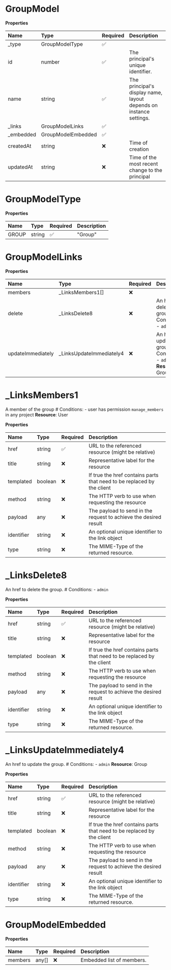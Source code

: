 # GroupModel

**Properties**

| Name       | Type               | Required | Description                                                        |
| :--------- | :----------------- | :------- | :----------------------------------------------------------------- |
| \_type     | GroupModelType     | ✅       |                                                                    |
| id         | number             | ✅       | The principal's unique identifier.                                 |
| name       | string             | ✅       | The principal's display name, layout depends on instance settings. |
| \_links    | GroupModelLinks    | ✅       |                                                                    |
| \_embedded | GroupModelEmbedded | ✅       |                                                                    |
| createdAt  | string             | ❌       | Time of creation                                                   |
| updatedAt  | string             | ❌       | Time of the most recent change to the principal                    |

# GroupModelType

**Properties**

| Name  | Type   | Required | Description |
| :---- | :----- | :------- | :---------- |
| GROUP | string | ✅       | "Group"     |

# GroupModelLinks

**Properties**

| Name              | Type                      | Required | Description                                                              |
| :---------------- | :------------------------ | :------- | :----------------------------------------------------------------------- |
| members           | \_LinksMembers1[]         | ❌       |                                                                          |
| delete            | \_LinksDelete8            | ❌       | An href to delete the group. # Conditions: - `admin`                     |
| updateImmediately | \_LinksUpdateImmediately4 | ❌       | An href to update the group. # Conditions: - `admin` **Resource**: Group |

# \_LinksMembers1

A member of the group # Conditions: - user has permission `manage_members` in any project **Resource**: User

**Properties**

| Name       | Type    | Required | Description                                                            |
| :--------- | :------ | :------- | :--------------------------------------------------------------------- |
| href       | string  | ✅       | URL to the referenced resource (might be relative)                     |
| title      | string  | ❌       | Representative label for the resource                                  |
| templated  | boolean | ❌       | If true the href contains parts that need to be replaced by the client |
| method     | string  | ❌       | The HTTP verb to use when requesting the resource                      |
| payload    | any     | ❌       | The payload to send in the request to achieve the desired result       |
| identifier | string  | ❌       | An optional unique identifier to the link object                       |
| type       | string  | ❌       | The MIME-Type of the returned resource.                                |

# \_LinksDelete8

An href to delete the group. # Conditions: - `admin`

**Properties**

| Name       | Type    | Required | Description                                                            |
| :--------- | :------ | :------- | :--------------------------------------------------------------------- |
| href       | string  | ✅       | URL to the referenced resource (might be relative)                     |
| title      | string  | ❌       | Representative label for the resource                                  |
| templated  | boolean | ❌       | If true the href contains parts that need to be replaced by the client |
| method     | string  | ❌       | The HTTP verb to use when requesting the resource                      |
| payload    | any     | ❌       | The payload to send in the request to achieve the desired result       |
| identifier | string  | ❌       | An optional unique identifier to the link object                       |
| type       | string  | ❌       | The MIME-Type of the returned resource.                                |

# \_LinksUpdateImmediately4

An href to update the group. # Conditions: - `admin` **Resource**: Group

**Properties**

| Name       | Type    | Required | Description                                                            |
| :--------- | :------ | :------- | :--------------------------------------------------------------------- |
| href       | string  | ✅       | URL to the referenced resource (might be relative)                     |
| title      | string  | ❌       | Representative label for the resource                                  |
| templated  | boolean | ❌       | If true the href contains parts that need to be replaced by the client |
| method     | string  | ❌       | The HTTP verb to use when requesting the resource                      |
| payload    | any     | ❌       | The payload to send in the request to achieve the desired result       |
| identifier | string  | ❌       | An optional unique identifier to the link object                       |
| type       | string  | ❌       | The MIME-Type of the returned resource.                                |

# GroupModelEmbedded

**Properties**

| Name    | Type  | Required | Description               |
| :------ | :---- | :------- | :------------------------ |
| members | any[] | ❌       | Embedded list of members. |

<!-- This file was generated by liblab | https://liblab.com/ -->
